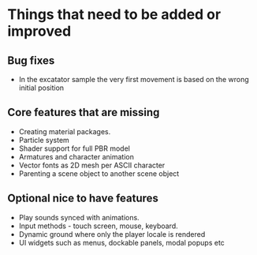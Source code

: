 # Things that need to be added or improved

## Bug fixes
* In the excatator sample the very first movement is based on the wrong initial position

## Core features that are missing
* Creating material packages.
* Particle system
* Shader support for full PBR model
* Armatures and character animation
* Vector fonts as 2D mesh per ASCII character
* Parenting a scene object to another scene object

## Optional nice to have features
* Play sounds synced with animations.
* Input methods - touch screen, mouse, keyboard.
* Dynamic ground where only the player locale is rendered
* UI widgets such as menus, dockable panels, modal popups etc